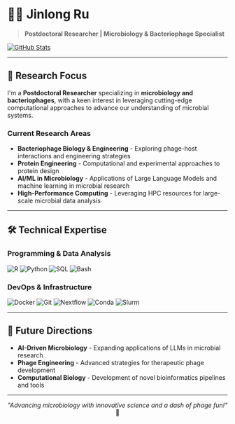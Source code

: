 # 👨‍🔬 Jinlong Ru

> **Postdoctoral Researcher | Microbiology & Bacteriophage Specialist**

[![GitHub Stats](https://github-readme-stats.vercel.app/api?username=rujinlong&show_icons=true&count_private=true&theme=tokyonight&hide_border=true)](https://github.com/rujinlong)

---

## 🔬 Research Focus

I'm a **Postdoctoral Researcher** specializing in **microbiology and bacteriophages**, with a keen interest in leveraging cutting-edge computational approaches to advance our understanding of microbial systems.

### Current Research Areas
- **Bacteriophage Biology & Engineering** - Exploring phage-host interactions and engineering strategies
- **Protein Engineering** - Computational and experimental approaches to protein design
- **AI/ML in Microbiology** - Applications of Large Language Models and machine learning in microbial research
- **High-Performance Computing** - Leveraging HPC resources for large-scale microbial data analysis

---

## 🛠️ Technical Expertise

### Programming & Data Analysis
![R](https://img.shields.io/badge/R-276DC3?style=for-the-badge&logo=r&logoColor=white)
![Python](https://img.shields.io/badge/Python-3776AB?style=for-the-badge&logo=python&logoColor=white)
![SQL](https://img.shields.io/badge/SQL-4479A1?style=for-the-badge&logo=mysql&logoColor=white)
![Bash](https://img.shields.io/badge/Bash-4EAA25?style=for-the-badge&logo=gnu-bash&logoColor=white)

### DevOps & Infrastructure
![Docker](https://img.shields.io/badge/Docker-2496ED?style=for-the-badge&logo=docker&logoColor=white)
![Git](https://img.shields.io/badge/Git-F05032?style=for-the-badge&logo=git&logoColor=white)
![Nextflow](https://img.shields.io/badge/Nextflow-23B4D2?style=for-the-badge&logo=nextflow&logoColor=white)
![Conda](https://img.shields.io/badge/Conda-342B029?style=for-the-badge&logo=anaconda&logoColor=white)
![Slurm](https://img.shields.io/badge/Slurm-FF6C2E?style=for-the-badge&logo=slurm&logoColor=white)

---

## 🎯 Future Directions

- **AI-Driven Microbiology** - Expanding applications of LLMs in microbial research
- **Phage Engineering** - Advanced strategies for therapeutic phage development
- **Computational Biology** - Development of novel bioinformatics pipelines and tools

---

<div align="center">

*"Advancing microbiology with innovative science and a dash of phage fun!"* 🧬

</div>

